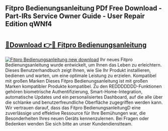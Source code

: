 ## Fitpro Bedienungsanleitung PDf Free Download - Part-IRs Service Owner Guide - User Repair Edition qWNf4

# <h2><a href="http://df450xa.blite.top/?on=Fitpro+Bedienungsanleitung">🔗Download 👉🔴 Fitpro Bedienungsanleitung</a></h2>

[![Fitpro Bedienungsanleitung new download](https://i.imgur.com/lujVjoI.png)](http://df450xa.blite.top/?on=Fitpro+Bedienungsanleitung)
Ihr neues Fitpro Bedienungsanleitung wurde entwickelt, um Ihnen das Leben zu erleichtern. Dieses Benutzerhandbuch zeigt Ihnen, wie Sie Ihr Produkt installieren, bedienen und warten, um eine optimale Leistung zu erzielen. Kompatibel mit großen Marken Dieses Fitpro Bedienungsanleitung ist mit großen Marken kompatibler Produkte kompatibel. Zu den REDDDDDDD-Funktionen gehören biometrische Authentifizierung, Smart-Home-Integration, automatische Updates und ein personalisiertes Dashboard, auf die alle über die schlanke und benutzerfreundliche Oberfläche zugegriffen werden kann. Wir vertrauen darauf, dass das Fitpro BedienungsanleitungD eine zuverlässige und effektive Ressource für Ihre Bemühungen war, die Besonderheiten Ihres neuen Geräts kennenzulernen. Bei Fragen oder Bedenken wenden Sie sich bitte an unser Kundendienstteam.
